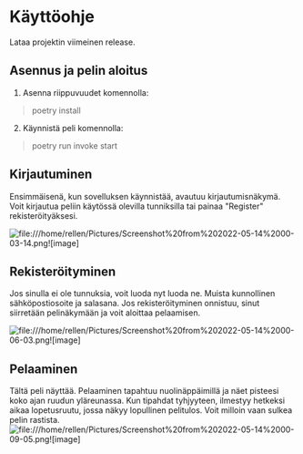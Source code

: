 # Käyttöohje
Lataa projektin viimeinen release.

## Asennus ja pelin aloitus
1. Asenna riippuvuudet komennolla:
> poetry install
2. Käynnistä peli komennolla:
> poetry run invoke start

## Kirjautuminen
Ensimmäisenä, kun sovelluksen käynnistää, avautuu kirjautumisnäkymä.
Voit kirjautua peliin käytössä olevilla tunniksilla tai painaa "Register" rekisteröityäksesi.

![file:///home/rellen/Pictures/Screenshot%20from%202022-05-14%2000-03-14.png![image]](https://user-images.githubusercontent.com/102103873/168389357-fdce219e-875b-42c0-ab56-76b1460b6f6c.png)

## Rekisteröityminen
Jos sinulla ei ole tunnuksia, voit luoda nyt luoda ne. Muista kunnollinen sähköpostiosoite ja salasana.
Jos rekisteröityminen onnistuu, sinut siirretään pelinäkymään ja voit aloittaa pelaamisen.

![file:///home/rellen/Pictures/Screenshot%20from%202022-05-14%2000-06-03.png![image]](https://user-images.githubusercontent.com/102103873/168389560-7a8c33b2-a7b9-4a1c-9134-1c7a75a3c8fc.png)

## Pelaaminen
Tältä peli näyttää. Pelaaminen tapahtuu nuolinäppäimillä ja näet pisteesi koko ajan ruudun yläreunassa. Kun tipahdat tyhjyyteen, ilmestyy hetkeksi aikaa lopetusruutu, jossa näkyy lopullinen pelitulos. Voit milloin vaan sulkea pelin rastista.
![file:///home/rellen/Pictures/Screenshot%20from%202022-05-14%2000-09-05.png![image]](https://user-images.githubusercontent.com/102103873/168390166-a44c6398-c057-4a23-ad18-7e30c77f9867.png)

